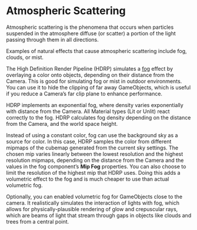 # Atmospheric Scattering

Atmospheric scattering is the phenomena that occurs when particles suspended in the atmosphere diffuse (or scatter) a portion of the light passing through them in all directions.

Examples of natural effects that cause atmospheric scattering include fog, clouds, or mist.

The High Definition Render Pipeline (HDRP) simulates a [fog](Override-Fog.md) effect by overlaying a color onto objects, depending on their distance from the Camera. This is good for simulating fog or mist in outdoor environments. You can use it to hide the clipping of far away GameObjects, which is useful if you reduce a Camera’s far clip plane to enhance performance.

HDRP implements an exponential fog, where density varies exponentially with distance from the Camera. All Material types (Lit or Unlit) react correctly to the fog. HDRP calculates fog density depending on the distance from the Camera, and the world space height.

Instead of using a constant color, fog can use the background sky as a source for color. In this case, HDRP samples the color from different mipmaps of the cubemap generated from the current sky settings. The chosen mip varies linearly between the lowest resolution and the highest resolution mipmaps, depending on the distance from the Camera and the values in the fog component’s **Mip Fog** properties. You can also choose to limit the resolution of the highest mip that HDRP uses. Doing this adds a volumetric effect to the fog and is much cheaper to use than actual volumetric fog.

Optionally, you can enabled volumetric fog for GameObjects close to the camera. It realistically simulates the interaction of lights with fog, which allows for physically-plausible rendering of glow and crepuscular rays, which are beams of light that stream through gaps in objects like clouds and trees from a central point.
